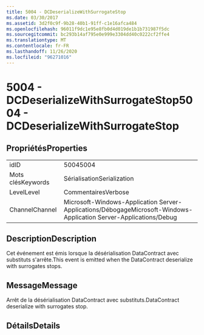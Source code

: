 ```yaml
---
title: 5004 - DCDeserializeWithSurrogateStop
ms.date: 03/30/2017
ms.assetid: 3d2f0c9f-9b28-40b1-91ff-c1e16afca484
ms.openlocfilehash: 96011f9dc1e95e8fb0d4d019de1b1b731987f5dc
ms.sourcegitcommit: bc293b14af795e0e999e3304dd40c0222cf2ffe4
ms.translationtype: MT
ms.contentlocale: fr-FR
ms.lasthandoff: 11/26/2020
ms.locfileid: "96271016"
---
```

# <a name="5004---dcdeserializewithsurrogatestop"></a><span data-ttu-id="718c4-102">5004 - DCDeserializeWithSurrogateStop</span><span class="sxs-lookup"><span data-stu-id="718c4-102">5004 - DCDeserializeWithSurrogateStop</span></span>

## <a name="properties"></a><span data-ttu-id="718c4-103">Propriétés</span><span class="sxs-lookup"><span data-stu-id="718c4-103">Properties</span></span>  
  
|||  
|-|-|  
|<span data-ttu-id="718c4-104">id</span><span class="sxs-lookup"><span data-stu-id="718c4-104">ID</span></span>|<span data-ttu-id="718c4-105">5004</span><span class="sxs-lookup"><span data-stu-id="718c4-105">5004</span></span>|  
|<span data-ttu-id="718c4-106">Mots clés</span><span class="sxs-lookup"><span data-stu-id="718c4-106">Keywords</span></span>|<span data-ttu-id="718c4-107">Sérialisation</span><span class="sxs-lookup"><span data-stu-id="718c4-107">Serialization</span></span>|  
|<span data-ttu-id="718c4-108">Level</span><span class="sxs-lookup"><span data-stu-id="718c4-108">Level</span></span>|<span data-ttu-id="718c4-109">Commentaires</span><span class="sxs-lookup"><span data-stu-id="718c4-109">Verbose</span></span>|  
|<span data-ttu-id="718c4-110">Channel</span><span class="sxs-lookup"><span data-stu-id="718c4-110">Channel</span></span>|<span data-ttu-id="718c4-111">Microsoft-Windows-Application Server-Applications/Débogage</span><span class="sxs-lookup"><span data-stu-id="718c4-111">Microsoft-Windows-Application Server-Applications/Debug</span></span>|  
  
## <a name="description"></a><span data-ttu-id="718c4-112">Description</span><span class="sxs-lookup"><span data-stu-id="718c4-112">Description</span></span>  

 <span data-ttu-id="718c4-113">Cet événement est émis lorsque la désérialisation DataContract avec substituts s'arrête.</span><span class="sxs-lookup"><span data-stu-id="718c4-113">This event is emitted when the DataContract deserialize with surrogates stops.</span></span>  
  
## <a name="message"></a><span data-ttu-id="718c4-114">Message</span><span class="sxs-lookup"><span data-stu-id="718c4-114">Message</span></span>  

 <span data-ttu-id="718c4-115">Arrêt de la désérialisation DataContract avec substituts.</span><span class="sxs-lookup"><span data-stu-id="718c4-115">DataContract deserialize with surrogates stop.</span></span>  
  
## <a name="details"></a><span data-ttu-id="718c4-116">Détails</span><span class="sxs-lookup"><span data-stu-id="718c4-116">Details</span></span>
